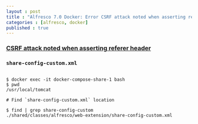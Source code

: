 ```yaml
---
layout : post
title : "Alfresco 7.0 Docker: Error CSRF attack noted when asserting referer header"
categories : [alfresco, docker]
published : true
---
```


### [CSRF attack noted when asserting referer header](https://hub.alfresco.com/t5/alfresco-content-services-forum/community-7-0-possible-csrf-attack-noted-when-asserting-referer/td-p/307430)

  
### `share-config-custom.xml`

```shell

$ docker exec -it docker-compose-share-1 bash
$ pwd
/usr/local/tomcat

# Find `share-config-custom.xml` location

$ find | grep share-config-custom
./shared/classes/alfresco/web-extension/share-config-custom.xml
```
